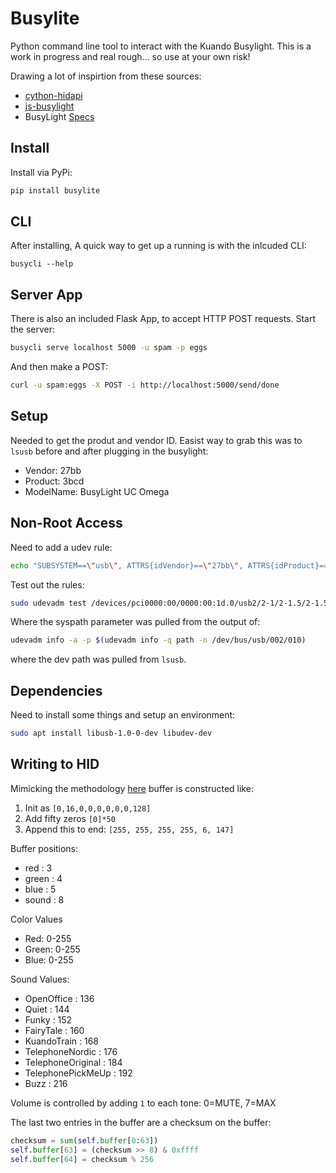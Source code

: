 # Busylite

Python command line tool to interact with the  Kuando Busylight. This is a work in progress and real rough... so use at your own risk!

Drawing a lot of inspirtion from these sources:
  * [cython-hidapi](https://github.com/trezor/cython-hidapi/blob/master/try.py)
  * [js-busylight](https://github.com/porsager/busylight)
  * BusyLight [Specs](https://github.com/porsager/busylight/files/273865/Busylight.API.rev.2.2.-.22052015.pdf)

## Install

Install via PyPi:

```bash
pip install busylite
```

## CLI

After installing, A quick way to get up a running is with the inlcuded CLI:

```
busycli --help
```

## Server App

There is also an included Flask App, to accept HTTP POST requests. Start the server:

```bash
busycli serve localhost 5000 -u spam -p eggs
```

And then make a POST:
```bash
curl -u spam:eggs -X POST -i http://localhost:5000/send/done
```

## Setup

Needed to get the produt and vendor ID. Easist way to grab this was to `lsusb` before and after plugging in the busylight:
  * Vendor: 27bb
  * Product: 3bcd
  * ModelName: BusyLight UC Omega

## Non-Root Access

Need to add a udev rule:

```bash
echo "SUBSYSTEM==\"usb\", ATTRS{idVendor}==\"27bb\", ATTRS{idProduct}==\"3bcd\", GROUP=\"$(whoami)\", OWNER=\"$(whoami)\", MODE=\"0664\"" | sudo tee -a /etc/udev/rules.d/30-busylight.rules
```

Test out the rules:

```bash
sudo udevadm test /devices/pci0000:00/0000:00:1d.0/usb2/2-1/2-1.5/2-1.5.2
```

Where the syspath parameter was pulled from the output of:

```bash
udevadm info -a -p $(udevadm info -q path -n /dev/bus/usb/002/010)
```

where the dev path was pulled from `lsusb`.

## Dependencies

Need to install some things and setup an environment:

```bash
sudo apt install libusb-1.0-0-dev libudev-dev
```

## Writing to HID

Mimicking the methodology [here](https://github.com/porsager/busylight/blob/master/lib/busylight.js) buffer is constructed like:
  1. Init as `[0,16,0,0,0,0,0,0,128]`
  2. Add fifty zeros `[0]*50`
  3. Append this to end: `[255, 255, 255, 255, 6, 147]`

Buffer positions:
  * red   : 3
  * green : 4
  * blue  : 5
  * sound : 8

Color Values
  * Red: 0-255
  * Green: 0-255
  * Blue: 0-255

Sound Values:
  * OpenOffice        : 136
  * Quiet             : 144
  * Funky             : 152
  * FairyTale         : 160
  * KuandoTrain       : 168
  * TelephoneNordic   : 176
  * TelephoneOriginal : 184
  * TelephonePickMeUp : 192
  * Buzz              : 216

Volume is controlled by adding `1` to each tone: 0=MUTE, 7=MAX

The last two entries in the buffer are a checksum on the buffer:
```python
checksum = sum(self.buffer[0:63])
self.buffer[63] = (checksum >> 8) & 0xffff
self.buffer[64] = checksum % 256
```
